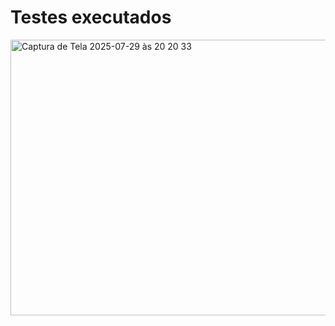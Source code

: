 # Testes executados

<img width="661" height="441" alt="Captura de Tela 2025-07-29 às 20 20 33" src="https://github.com/user-attachments/assets/25526f8c-adbc-47dd-85f4-94d8b1388388" />
